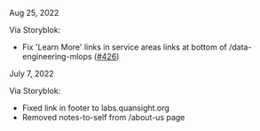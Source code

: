 Aug 25, 2022

Via Storyblok:

- Fix 'Learn More' links in service areas links at
  bottom of /data-engineering-mlops
  ([#426](https://github.com/Quansight/Quansight-website/issues/426))


July 7, 2022

Via Storyblok:

- Fixed link in footer to labs.quansight.org
- Removed notes-to-self from /about-us page
